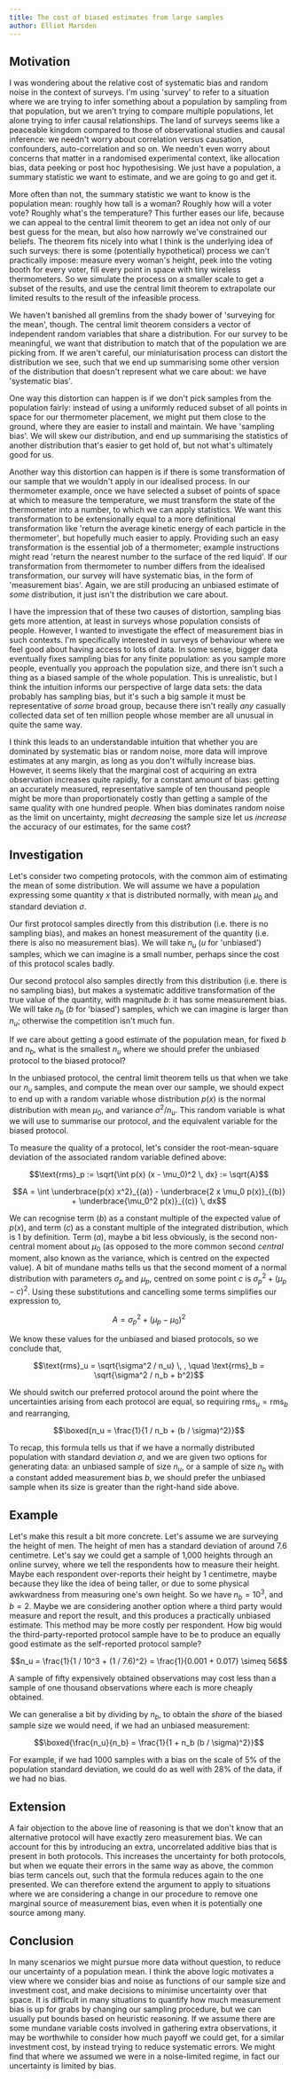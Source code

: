 ```yaml
---
title: The cost of biased estimates from large samples
author: Elliot Marsden
---
```


## Motivation

I was wondering about the relative cost of systematic bias and random noise in the context of surveys. I'm using 'survey' to refer to a situation where we are trying to infer something about a population by sampling from that population, but we aren't trying to compare multiple populations, let alone trying to infer causal relationships. The land of surveys seems like a peaceable kingdom compared to those of observational studies and causal inference: we needn't worry about correlation versus causation, confounders, auto-correlation and so on. We needn't even worry about concerns that matter in a randomised experimental context, like allocation bias, data peeking or post hoc hypothesising. We just have a population, a summary statistic we want to estimate, and we are going to go and get it.

More often than not, the summary statistic we want to know is the population mean: roughly how tall is a woman? Roughly how will a voter vote? Roughly what's the temperature? This further eases our life, because we can appeal to the central limit theorem to get an idea not only of our best guess for the mean, but also how narrowly we've constrained our beliefs. The theorem fits nicely into what I think is the underlying idea of such surveys: there is some (potentially hypothetical) process we can't practically impose: measure every woman's height, peek into the voting booth for every voter, fill every point in space with tiny wireless thermometers. So we simulate the process on a smaller scale to get a subset of the results, and use the central limit theorem to extrapolate our limited results to the result of the infeasible process.

We haven't banished all gremlins from the shady bower of 'surveying for the mean', though. The central limit theorem considers a vector of independent random variables that share a distribution. For our survey to be meaningful, we want that distribution to match that of the population we are picking from. If we aren't careful, our miniaturisation process can distort the distribution we see, such that we end up summarising some other version of the distribution that doesn't represent what we care about: we have 'systematic bias'.

One way this distortion can happen is if we don't pick samples from the population fairly: instead of using a uniformly reduced subset of all points in space for our thermometer placement, we might put them close to the ground, where they are easier to install and maintain. We have 'sampling bias'. We will skew our distribution, and end up summarising the statistics of another distribution that's easier to get hold of, but not what's ultimately good for us.

Another way this distortion can happen is if there is some transformation of our sample that we wouldn't apply in our idealised process. In our thermometer example, once we have selected a subset of points of space at which to measure the temperature, we must transform the state of the thermometer into a number, to which we can apply statistics. We want this transformation to be extensionally equal to a more definitional transformation like 'return the average kinetic energy of each particle in the thermometer', but hopefully much easier to apply. Providing such an easy transformation is the essential job of a thermometer; example instructions might read 'return the nearest number to the surface of the red liquid'. If our transformation from thermometer to number differs from the idealised transformation, our survey will have systematic bias, in the form of 'measurement bias'. Again, we are still producing an unbiased estimate of _some_ distribution, it just isn't the distribution we care about.

I have the impression that of these two causes of distortion, sampling bias gets more attention, at least in surveys whose population consists of people. However, I wanted to investigate the effect of measurement bias in such contexts. I'm specifically interested in surveys of behaviour where we feel good about having access to lots of data. In some sense, bigger data eventually fixes sampling bias for any finite population: as you sample more people, eventually you approach the population size, and there isn't such a thing as a biased sample of the whole population. This is unrealistic, but I think the intuition informs our perspective of large data sets: the data probably has sampling bias, but it's such a big sample it must be representative of _some_ broad group, because there isn't really _any_ casually collected data set of ten million people whose member are all unusual in quite the same way.

I think this leads to an understandable intuition that whether you are dominated by systematic bias or random noise, more data will improve estimates at any margin, as long as you don't wilfully increase bias. However, it seems likely that the marginal cost of acquiring an extra observation increases quite rapidly, for a constant amount of bias: getting an accurately measured, representative sample of ten thousand people might be more than proportionately costly than getting a sample of the same quality with one hundred people. When bias dominates random noise as the limit on uncertainty, might _decreasing_ the sample size let us _increase_ the accuracy of our estimates, for the same cost?

## Investigation

Let's consider two competing protocols, with the common aim of estimating the mean of some distribution. We will assume we have a population expressing some quantity $x$ that is distributed normally, with mean $\mu_0$ and standard deviation $\sigma$.

Our first protocol samples directly from this distribution (i.e. there is no sampling bias), and makes an honest measurement of the quantity (i.e. there is also no measurement bias). We will take $n_u$ ($u$ for 'unbiased') samples, which we can imagine is a small number, perhaps since the cost of this protocol scales badly.

Our second protocol also samples directly from this distribution (i.e. there is no sampling bias), but makes a systematic additive transformation of the true value of the quantity, with magnitude $b$: it has some measurement bias. We will take $n_b$ ($b$ for 'biased') samples, which we can imagine is larger than $n_u$; otherwise the competition isn't much fun.

If we care about getting a good estimate of the population mean, for fixed $b$ and $n_b$, what is the smallest $n_u$ where we should prefer the unbiased protocol to the biased protocol?

In the unbiased protocol, the central limit theorem tells us that when we take our $n_u$ samples, and compute the mean over our sample, we should expect to end up with a random variable whose distribution $p(x)$ is the normal distribution with mean $\mu_0$, and variance $\sigma^2 / n_u$. This random variable is what we will use to summarise our protocol, and the equivalent variable for the biased protocol.

To measure the quality of a protocol, let's consider the root-mean-square deviation of the associated random variable defined above:

$$\text{rms}_p := \sqrt{\int p(x) (x - \mu_0)^2 \, dx} := \sqrt{A}$$

$$A = \int \underbrace{p(x) x^2}_{(a)} - \underbrace{2 x \mu_0 p(x)}_{(b)} + \underbrace{\mu_0^2 p(x)}_{(c)} \, dx$$

We can recognise term $(b)$ as a constant multiple of the expected value of $p(x)$, and term $(c)$ as a constant multiple of the integrated distribution, which is $1$ by definition. Term $(a)$, maybe a bit less obviously, is the second non-central moment about $\mu_0$ (as opposed to the more common second _central_ moment, also known as the variance, which is centred on the expected value). A bit of mundane maths tells us that the second moment of a normal distribution with parameters $\sigma_p$ and $\mu_p$, centred on some point $c$ is $\sigma_p^2 + (\mu_p - c)^2$. Using these substitutions and cancelling some terms simplifies our expression to,

$$A = \sigma_p^2 + (\mu_p - \mu_0)^2$$

We know these values for the unbiased and biased protocols, so we conclude that,

$$\text{rms}_u = \sqrt{\sigma^2 / n_u} \, , \quad \text{rms}_b = \sqrt{\sigma^2 / n_b + b^2}$$

We should switch our preferred protocol around the point where the uncertainties arising from each protocol are equal, so requiring $\text{rms}_u = \text{rms}_b$ and rearranging,


$$\boxed{n_u = \frac{1}{1 / n_b + (b / \sigma)^2}}$$

To recap, this formula tells us that if we have a normally distributed population with standard deviation $\sigma$, and we are given two options for generating data: an unbiased sample of size $n_u$, or a sample of size $n_b$ with a constant added measurement bias $b$, we should prefer the unbiased sample when its size is greater than the right-hand side above.

## Example

Let's make this result a bit more concrete. Let's assume we are surveying the height of men. The height of men has a standard deviation of around 7.6 centimetre. Let's say we could get a sample of 1,000 heights through an online survey, where we tell the respondents how to measure their height. Maybe each respondent over-reports their height by 1 centimetre, maybe because they like the idea of being taller, or due to some physical awkwardness from measuring one's own height. So we have $n_b = 10^3$, and $b = 2$. Maybe we are considering another option where a third party would measure and report the result, and this produces a practically unbiased estimate. This method may be more costly per respondent. How big would the third-party-reported protocol sample have to be to produce an equally good estimate as the self-reported protocol sample?

$$n_u = \frac{1}{1 / 10^3 + (1 / 7.6)^2} = \frac{1}{0.001 + 0.017} \simeq 56$$

A sample of fifty expensively obtained observations may cost less than a sample of one thousand observations where each is more cheaply obtained.

We can generalise a bit by dividing by $n_b$, to obtain the _share_ of the biased sample size we would need, if we had an unbiased measurement:

$$\boxed{\frac{n_u}{n_b} = \frac{1}{1 + n_b (b / \sigma)^2}}$$

For example, if we had 1000 samples with a bias on the scale of 5% of the population standard deviation, we could do as well with 28% of the data, if we had no bias.

## Extension

A fair objection to the above line of reasoning is that we don't know that an alternative protocol will have exactly zero measurement bias. We can account for this by introducing an extra, uncorrelated additive bias that is present in both protocols. This increases the uncertainty for both protocols, but when we equate their errors in the same way as above, the common bias term cancels out, such that the formula reduces again to the one presented. We can therefore extend the argument to apply to situations where we are considering a change in our procedure to remove one marginal source of measurement bias, even when it is potentially one source among many.

## Conclusion

In many scenarios we might pursue more data without question, to reduce our uncertainty of a population mean. I think the above logic motivates a view where we consider bias and noise as functions of our sample size and investment cost, and make decisions to minimise uncertainty over that space. It is difficult in many situations to quantify how much measurement bias is up for grabs by changing our sampling procedure, but we can usually put bounds based on heuristic reasoning. If we assume there are some mundane variable costs involved in gathering extra observations, it may be worthwhile to consider how much payoff we could get, for a similar investment cost, by instead trying to reduce systematic errors. We might find that where we assumed we were in a noise-limited regime, in fact our uncertainty is limited by bias.
